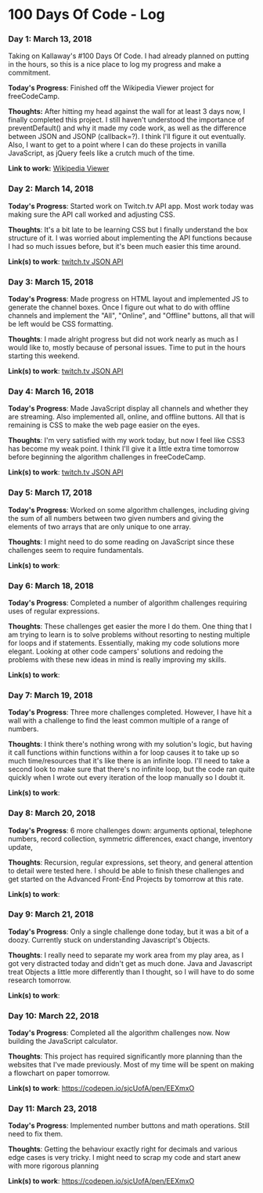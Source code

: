 # 100 Days Of Code - Log

### Day 1: March 13, 2018
Taking on Kallaway's #100 Days Of Code. I had already planned on putting in the hours, so this is a nice place to log my progress and make a commitment.

**Today's Progress**: Finished off the Wikipedia Viewer project for freeCodeCamp.

**Thoughts:** After hitting my head against the wall for at least 3 days now, I finally completed this project. I still haven't understood the importance of preventDefault() and why it made my code work, as well as the difference between JSON and JSONP (callback=?). I think I'll figure it out eventually. Also, I want to get to a point where I can do these projects in vanilla JavaScript, as jQuery feels like a crutch much of the time.

**Link to work:** [Wikipedia Viewer](https://codepen.io/sjcUofA/pen/yKNjbb)

### Day 2: March 14, 2018

**Today's Progress**: Started work on Twitch.tv API app. Most work today was making sure the API call worked and adjusting CSS.

**Thoughts**: It's a bit late to be learning CSS but I finally understand the box structure of it. I was worried about implementing the API functions because I had so much issues before, but it's been much easier this time around.

**Link(s) to work**: [twitch.tv JSON API](https://codepen.io/sjcUofA/pen/xWVzoB?editors=1111)

### Day 3: March 15, 2018

**Today's Progress**: Made progress on HTML layout and implemented JS to generate the channel boxes. Once I figure out what to do with offline channels and implement the "All", "Online", and "Offline" buttons, all that will be left would be CSS formatting.

**Thoughts**: I made alright progress but did not work nearly as much as I would like to, mostly because of personal issues. Time to put in the hours starting this weekend.

**Link(s) to work**: [twitch.tv JSON API](https://codepen.io/sjcUofA/pen/xWVzoB?editors=1111)

### Day 4: March 16, 2018

**Today's Progress**: Made JavaScript display all channels and whether they are streaming. Also implemented all, online, and offline buttons. All that is remaining is CSS to make the web page easier on the eyes.

**Thoughts**: I'm very satisfied with my work today, but now I feel like CSS3 has become my weak point. I think I'll give it a little extra time tomorrow before beginning the algorithm challenges in freeCodeCamp.

**Link(s) to work**: [twitch.tv JSON API](https://codepen.io/sjcUofA/pen/xWVzoB?editors=1111)

### Day 5: March 17, 2018

**Today's Progress**: Worked on some algorithm challenges, including giving the sum of all numbers between two given numbers and giving the elements of two arrays that are only unique to one array.

**Thoughts**: I might need to do some reading on JavaScript since these challenges seem to require fundamentals.

**Link(s) to work**: 

### Day 6: March 18, 2018

**Today's Progress**: Completed a number of algorithm challenges requiring uses of regular expressions.

**Thoughts**: These challenges get easier the more I do them. One thing that I am trying to learn is to solve problems without resorting to nesting multiple for loops and if statements. Essentially, making my code solutions more elegant. Looking at other code campers' solutions and redoing the problems with these new ideas in mind is really improving my skills.

**Link(s) to work**: 

### Day 7: March 19, 2018

**Today's Progress**: Three more challenges completed. However, I have hit a wall with a challenge to find the least common multiple of a range of numbers.

**Thoughts**: I think there's nothing wrong with my solution's logic, but having it call functions within functions within a for loop causes it to take up so much time/resources that it's like there is an infinite loop. I'll need to take a second look to make sure that there's no infinite loop, but the code ran quite quickly when I wrote out every iteration of the loop manually so I doubt it.

**Link(s) to work**: 

### Day 8: March 20, 2018

**Today's Progress**: 6 more challenges down: arguments optional, telephone numbers, record collection, symmetric differences, exact change, inventory update,

**Thoughts**: Recursion, regular expressions, set theory, and general attention to detail were tested here. I should be able to finish these challenges and get started on the Advanced Front-End Projects by tomorrow at this rate.

**Link(s) to work**: 

### Day 9: March 21, 2018

**Today's Progress**: Only a single challenge done today, but it was a bit of a doozy. Currently stuck on understanding Javascript's Objects.

**Thoughts**: I really need to separate my work area from my play area, as I got very distracted today and didn't get as much done. Java and Javascript treat Objects a little more differently than I thought, so I will have to do some research tomorrow.

**Link(s) to work**: 

### Day 10: March 22, 2018

**Today's Progress**: Completed all the algorithm challenges now. Now building the JavaScript calculator.

**Thoughts**: This project has required significantly more planning than the websites that I've made previously. Most of my time will be spent on making a flowchart on paper tomorrow.

**Link(s) to work**: https://codepen.io/sjcUofA/pen/EEXmxO

### Day 11: March 23, 2018

**Today's Progress**: Implemented number buttons and math operations. Still need to fix them.

**Thoughts**: Getting the behaviour exactly right for decimals and various edge cases is very tricky. I might need to scrap my code and start anew with more rigorous planning

**Link(s) to work**: https://codepen.io/sjcUofA/pen/EEXmxO
